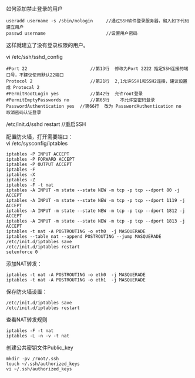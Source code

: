 如何添加禁止登录的用户

    useradd username -s /sbin/nologin     //通过SSH软件登录服务器，键入如下代码建立用户
    passwd username                       //设置用户密码

这样就建立了没有登录权限的用户。

vi /etc/ssh/sshd_config

    #Port 22                        //第13行  修改为Port 2222 指定SSH连接的端口号，不建议使用默认22端口
    Protocol 2                      //第21行  2,1允许SSH1和SSH2连接，建议设置成 Protocal 2
    #PermitRootLogin yes            //第42行  允许root登录
    #PermitEmptyPasswords no        //第65行    不允许空密码登录
    PasswordAuthentication yes  //第66行  改为 PasswordAuthentication no   取消密码认证登录

/etc/init.d/sshd restart      //重启SSH        
        
配置防火墙，打开需要端口：      
vi /etc/sysconfig/iptables      

    iptables -P INPUT ACCEPT
    iptables -P FORWARD ACCEPT
    iptables -P OUTPUT ACCEPT
    iptables -F
    iptables -X
    iptables -Z
    iptables -F -t nat
    iptables -A INPUT -m state --state NEW -m tcp -p tcp --dport 80 -j ACCEPT
    iptables -A INPUT -m state --state NEW -m tcp -p tcp --dport 1119 -j ACCEPT
    iptables -A INPUT -m state --state NEW -m tcp -p tcp --dport 1812 -j ACCEPT
    iptables -A INPUT -m state --state NEW -m tcp -p tcp --dport 1813 -j ACCEPT
    iptables -t nat -A POSTROUTING -o eth0  -j MASQUERADE
    iptables --table nat --append POSTROUTING --jump MASQUERADE
    /etc/init.d/iptables save
    /etc/init.d/iptables restart
    setenforce 0

添加NAT转发：

    iptables -t nat -A POSTROUTING -o eth0  -j MASQUERADE
    iptables -t nat -A POSTROUTING -o eth1  -j MASQUERADE

保存防火墙设置：

    /etc/init.d/iptables save
    /etc/init.d/iptables restart

查看NAT转发规则

    iptables -F -t nat
    iptables -L -n -v -t nat

创建公共密钥文件Public_key

    mkdir -pv /root/.ssh
    touch ~/.ssh/authorized_keys
    vi ~/.ssh/authorized_keys


